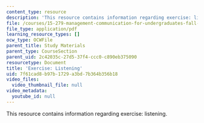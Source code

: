 ```yaml
---
content_type: resource
description: 'This resource contains information regarding exercise: listening.'
file: /courses/15-279-management-communication-for-undergraduates-fall-2012/7f61cad8b97b1729a3bd7b364b356b18_MIT15_279F12_listeningEx.pdf
file_type: application/pdf
learning_resource_types: []
ocw_type: OCWFile
parent_title: Study Materials
parent_type: CourseSection
parent_uid: 2c42035c-27d5-37f4-ccc0-c890eb375090
resourcetype: Document
title: 'Exercise: Listening'
uid: 7f61cad8-b97b-1729-a3bd-7b364b356b18
video_files:
  video_thumbnail_file: null
video_metadata:
  youtube_id: null
---
```

This resource contains information regarding exercise: listening.

